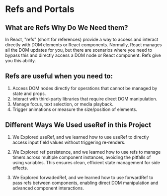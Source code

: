 # Refs and Portals
## What are Refs Why Do We Need them?

In React, "refs" (short for references) provide a way to access and interact directly with DOM elements or React components. Normally, React manages all the DOM updates for you, but there are scenarios where you need to bypass this and directly access a DOM node or React component. Refs give you this ability.

## Refs are useful when you need to:

1. Access DOM nodes directly for operations that cannot be managed by state and props.
2. Interact with third-party libraries that require direct DOM manipulation.
3. Manage focus, text selection, or media playback.
4. Trigger animations or measure the size/position of elements.
  
## Different Ways We Used useRef in this Project

1. We Explored useRef, and we learned how to use useRef to directly access input field values without triggering re-renders.

2. We Explored ref persistence, and we learned how to use refs to manage timers across multiple component instances, avoiding the pitfalls of using variables. This ensures clean, efficient state management for side effects.

3. We Explored forwadedRef, and we learned how to use forwardRef to pass refs between components, enabling direct DOM manipulation and advanced component interactions. 
